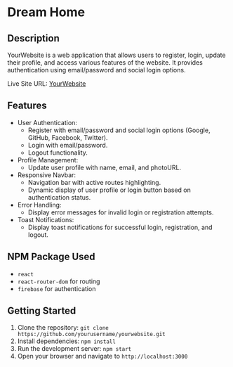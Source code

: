 

# Dream Home

## Description
YourWebsite is a web application that allows users to register, login, update their profile, and access various features of the website. It provides authentication using email/password and social login options.

Live Site URL: [YourWebsite](https://www.yourwebsite.com)

## Features
- User Authentication:
  - Register with email/password and social login options (Google, GitHub, Facebook, Twitter).
  - Login with email/password.
  - Logout functionality.
- Profile Management:
  - Update user profile with name, email, and photoURL.
- Responsive Navbar:
  - Navigation bar with active routes highlighting.
  - Dynamic display of user profile or login button based on authentication status.
- Error Handling:
  - Display error messages for invalid login or registration attempts.
- Toast Notifications:
  - Display toast notifications for successful login, registration, and logout.

## NPM Package Used
- `react`
- `react-router-dom` for routing
- `firebase` for authentication

## Getting Started
1. Clone the repository: `git clone https://github.com/yourusername/yourwebsite.git`
2. Install dependencies: `npm install`
3. Run the development server: `npm start`
4. Open your browser and navigate to `http://localhost:3000`

